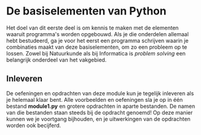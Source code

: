 # De basiselementen van Python

Het doel van dit eerste deel is om kennis te maken met de elementen waaruit programma's worden opgebouwd. Als je die onderdelen allemaal hebt bestudeerd, ga je voor het eerst een programma schrijven waarin je combinaties maakt van deze basiselementen, om zo een probleem op te lossen. Zowel bij Natuurkunde als bij Informatica is *problem solving* een belangrijk onderdeel van het vakgebied.

## Inleveren

De oefeningen en opdrachten van deze module kun je tegelijk inleveren als je helemaal klaar bent. Alle voorbeelden en oefeningen sla je op in één bestand **module1.py** en grotere opdrachten in aparte bestanden. De namen van die bestanden staan steeds bij de opdracht genoemd! Op deze manier kunnen we je voortgang bijhouden, en je uitwerkingen van de opdrachten worden ook becijferd.
